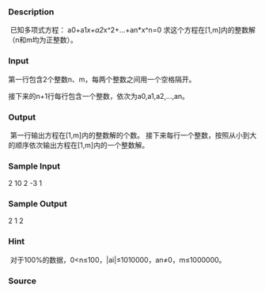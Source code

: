 
### Description
 已知多项式方程：
 a0+a1*x+a2*x^2+...+an*x^n=0
求这个方程在[1,m]内的整数解（n和m均为正整数）。

### Input
第一行包含2个整数n、m，每两个整数之间用一个空格隔开。

接下来的n+1行每行包含一个整数，依次为a0,a1,a2,...,an。

### Output
 第一行输出方程在[1,m]内的整数解的个数。
接下来每行一个整数，按照从小到大的顺序依次输出方程在[1,m]内的一个整数解。

### Sample Input
2 10
2
-3
1
### Sample Output
2
1
2
### Hint
 对于100%的数据，0<n≤100，|ai|≤1010000，an≠0，m≤1000000。
### Source
